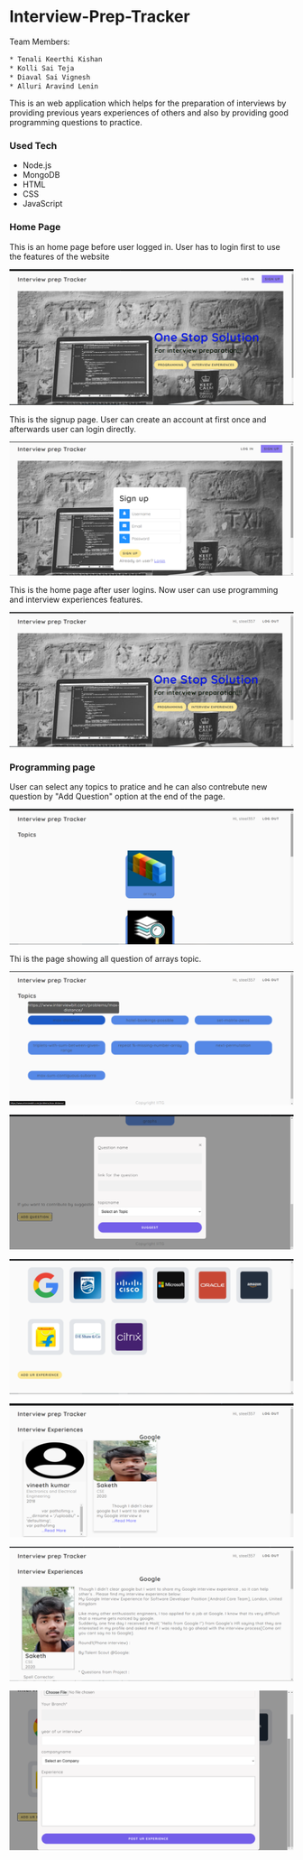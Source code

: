# Interview-Prep-Tracker
Team Members:

    * Tenali Keerthi Kishan
    * Kolli Sai Teja
    * Diaval Sai Vignesh
    * Alluri Aravind Lenin

This is an web application which helps for the preparation of interviews by providing previous years experiences of others and also by providing good programming questions to practice.

### Used Tech
* Node.js
* MongoDB
* HTML 
* CSS
* JavaScript

### Home Page

This is an home page before user logged in. User has to login first to use the features of the website

![alt text](./images/home.png)

This is the signup page. User can create an account at first once and afterwards user can login directly.

![alt text](./images/signup.png)

This is the home page after user logins. Now user can use programming and interview experiences features.

![alt text](./images/homelogin.png)

### Programming page

User can select any topics to pratice and he can also contrebute new question by "Add Question" option at the end of the page.

![alt text](./images/programming.png)

Thi is the page showing all question of arrays topic.

![alt text](./images/questions.png)

![alt text](./images/addquestion.png)

![alt text](./images/companies.png)

![alt text](./images/exps.png)

![alt text](./images/fullexp.png)

![alt text](./images/addexp.png)
